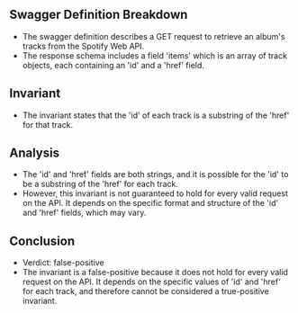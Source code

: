 ## Swagger Definition Breakdown
- The swagger definition describes a GET request to retrieve an album's tracks from the Spotify Web API.
- The response schema includes a field 'items' which is an array of track objects, each containing an 'id' and a 'href' field.

## Invariant
- The invariant states that the 'id' of each track is a substring of the 'href' for that track.

## Analysis
- The 'id' and 'href' fields are both strings, and it is possible for the 'id' to be a substring of the 'href' for each track.
- However, this invariant is not guaranteed to hold for every valid request on the API. It depends on the specific format and structure of the 'id' and 'href' fields, which may vary.

## Conclusion
- Verdict: false-positive
- The invariant is a false-positive because it does not hold for every valid request on the API. It depends on the specific values of 'id' and 'href' for each track, and therefore cannot be considered a true-positive invariant.
